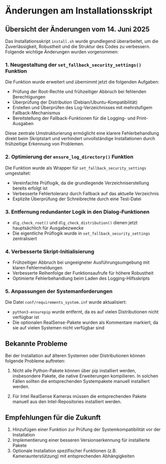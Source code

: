# Änderungen am Installationsskript

## Übersicht der Änderungen vom 14. Juni 2025

Das Installationsskript `install.sh` wurde grundlegend überarbeitet, um die Zuverlässigkeit, Robustheit und die Struktur des Codes zu verbessern. Folgende wichtige Änderungen wurden vorgenommen:

### 1. Neugestaltung der `set_fallback_security_settings()` Funktion

Die Funktion wurde erweitert und übernimmt jetzt die folgenden Aufgaben:

- Prüfung der Root-Rechte und frühzeitiger Abbruch bei fehlenden Berechtigungen
- Überprüfung der Distribution (Debian/Ubuntu-Kompatibilität)
- Erstellen und Überprüfen des Log-Verzeichnisses mit mehrstufigem Fallback-Mechanismus
- Bereitstellung der Fallback-Funktionen für die Logging- und Print-Ausgaben

Diese zentrale Umstrukturierung ermöglicht eine klarere Fehlerbehandlung direkt beim Skriptstart und verhindert unvollständige Installationen durch frühzeitige Erkennung von Problemen.

### 2. Optimierung der `ensure_log_directory()` Funktion

Die Funktion wurde als Wrapper für `set_fallback_security_settings` umgestaltet:

- Vereinfachte Prüflogik, da die grundlegende Verzeichniserstellung bereits erfolgt ist
- Verbesserte Fehlertoleranz durch Fallback auf das aktuelle Verzeichnis
- Explizite Überprüfung der Schreibrechte durch eine Test-Datei

### 3. Entfernung redundanter Logik in den Dialog-Funktionen

- `dlg_check_root()` und `dlg_check_distribution()` dienen jetzt hauptsächlich für Ausgabezwecke
- Die eigentliche Prüflogik wurde in `set_fallback_security_settings` zentralisiert

### 4. Verbesserte Skript-Initialisierung

- Frühzeitiger Abbruch bei ungeeigneter Ausführungsumgebung mit klaren Fehlermeldungen
- Verbesserte Reihenfolge der Funktionsaufrufe für höhere Robustheit
- Optimierte Fehlerbehandlung beim Laden des Logging-Hilfsskripts

### 5. Anpassungen der Systemanforderungen

Die Datei `conf/requirements_system.inf` wurde aktualisiert:

- `python3-ensurepip` wurde entfernt, da es auf vielen Distributionen nicht verfügbar ist
- Die optionalen RealSense-Pakete wurden als Kommentare markiert, da sie auf vielen Systemen nicht verfügbar sind

## Bekannte Probleme

Bei der Installation auf älteren Systemen oder Distributionen können folgende Probleme auftreten:

1. Nicht alle Python-Pakete können über pip installiert werden, insbesondere Pakete, die native Erweiterungen kompilieren. In solchen Fällen sollten die entsprechenden Systempakete manuell installiert werden.

2. Für Intel RealSense Kameras müssen die entsprechenden Pakete manuell aus den Intel-Repositories installiert werden.

## Empfehlungen für die Zukunft

1. Hinzufügen einer Funktion zur Prüfung der Systemkompatibilität vor der Installation
2. Implementierung einer besseren Versionserkennung für installierte Pakete
3. Optionale Installation spezifischer Funktionen (z.B. Kameraunterstützung) mit entsprechenden Abhängigkeiten
